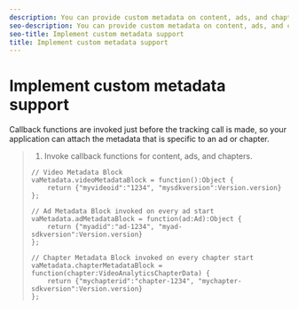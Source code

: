 ```yaml
---
description: You can provide custom metadata on content, ads, and chapter tracking calls by using callback functions.
seo-description: You can provide custom metadata on content, ads, and chapter tracking calls by using callback functions.
seo-title: Implement custom metadata support
title: Implement custom metadata support
---
```


# Implement custom metadata support

Callback functions are invoked just before the tracking call is made, so your application can attach the metadata that is specific to an ad or chapter.

>1. Invoke callback functions for content, ads, and chapters.
>   ```
>   // Video Metadata Block 
>   vaMetadata.videoMetadataBlock = function():Object { 
>       return {"myvideoid":"1234", "mysdkversion":Version.version} 
>   }; 
>     
>   // Ad Metadata Block invoked on every ad start 
>   vaMetadata.adMetadataBlock = function(ad:Ad):Object { 
>       return {"myadid":"ad-1234", "myad-sdkversion":Version.version} 
>   }; 
>     
>   // Chapter Metadata Block invoked on every chapter start 
>   vaMetadata.chapterMetadataBlock = function(chapter:VideoAnalyticsChapterData) { 
>       return {"mychapterid":"chapter-1234", "mychapter-sdkversion":Version.version} 
>   };
>   ```
>   
>   
>   

